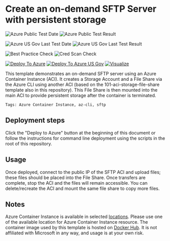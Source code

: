 # Create an on-demand SFTP Server with persistent storage

![Azure Public Test Date](https://azurequickstartsservice.blob.core.windows.net/badges/201-aci-sftp-files/PublicLastTestDate.svg)
![Azure Public Test Result](https://azurequickstartsservice.blob.core.windows.net/badges/201-aci-sftp-files/PublicDeployment.svg)

![Azure US Gov Last Test Date](https://azurequickstartsservice.blob.core.windows.net/badges/201-aci-sftp-files/FairfaxLastTestDate.svg)
![Azure US Gov Last Test Result](https://azurequickstartsservice.blob.core.windows.net/badges/201-aci-sftp-files/FairfaxDeployment.svg)

![Best Practice Check](https://azurequickstartsservice.blob.core.windows.net/badges/201-aci-sftp-files/BestPracticeResult.svg)
![Cred Scan Check](https://azurequickstartsservice.blob.core.windows.net/badges/201-aci-sftp-files/CredScanResult.svg)

[![Deploy To Azure](https://raw.githubusercontent.com/fathym-it/azure-quickstart-templates/master/1-CONTRIBUTION-GUIDE/images/deploytoazure.svg?sanitize=true)](https://portal.azure.com/#create/Microsoft.Template/uri/https%3A%2F%2Fraw.githubusercontent.com%2Ffathym-it%2Fazure-quickstart-templates%2Fmaster%2F201-aci-sftp-files%2Fazuredeploy.json)
[![Deploy To Azure US Gov](https://raw.githubusercontent.com/fathym-it/azure-quickstart-templates/master/1-CONTRIBUTION-GUIDE/images/deploytoazuregov.svg?sanitize=true)](https://portal.azure.us/#create/Microsoft.Template/uri/https%3A%2F%2Fraw.githubusercontent.com%2Ffathym-it%2Fazure-quickstart-templates%2Fmaster%2F201-aci-sftp-files%2Fazuredeploy.json)
[![Visualize](https://raw.githubusercontent.com/fathym-it/azure-quickstart-templates/master/1-CONTRIBUTION-GUIDE/images/visualizebutton.svg?sanitize=true)](http://armviz.io/#/?load=https%3A%2F%2Fraw.githubusercontent.com%2Ffathym-it%2Fazure-quickstart-templates%2Fmaster%2F201-aci-sftp-files%2Fazuredeploy.json)

This template demonstrates an on-demand SFTP server using an Azure Container Instance (ACI). It creates a Storage Account and a File Share via the Azure CLI using another ACI (based on the 101-aci-storage-file-share template also in this repository). This File Share is then mounted into the main ACI to provide persistent storage after the container is terminated.

`Tags: Azure Container Instance, az-cli, sftp`

## Deployment steps

Click the "Deploy to Azure" button at the beginning of this document or follow the instructions for command line deployment using the scripts in the root of this repository.

## Usage

Once deployed, connect to the public IP of the SFTP ACI and upload files; these files should be placed into the File Share. Once transfers are complete, stop the ACI and the files will remain accessible. You can delete/recreate the ACI and mount the same file share to copy more files.

## Notes

Azure Container Instance is available in selected [locations](https://docs.microsoft.com/en-us/azure/container-instances/container-instances-quotas#region-availability). Please use one of the available location for Azure Container Instance resource.
The container image used by this template is hosted on [Docker Hub](https://hub.docker.com/r/atmoz/sftp). It is not affiliated with Microsoft in any way, and usage is at your own risk.


